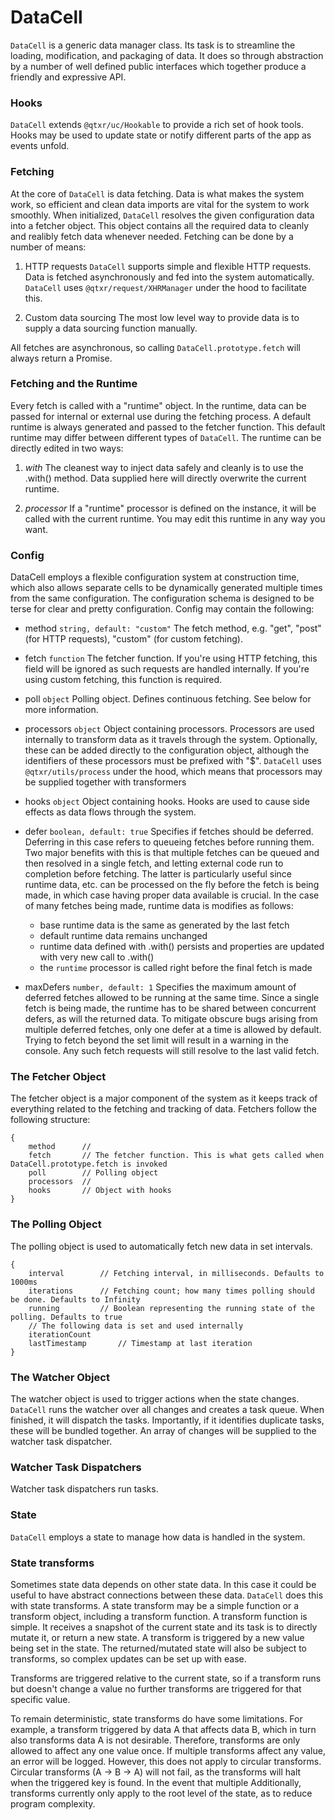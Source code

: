 # DataCell

`DataCell` is a generic data manager class. Its task is to streamline the loading, modification, and packaging of data. It does so through abstraction by a number of well defined public interfaces which together produce a friendly and expressive API. 

### Hooks

`DataCell` extends `@qtxr/uc/Hookable` to provide a rich set of hook tools. Hooks may be used to update state or notify different parts of the app as events unfold.

### Fetching

At the core of `DataCell` is data fetching. Data is what makes the system work, so efficient and clean data imports are vital for the system to work smoothly. When initialized, `DataCell` resolves the given configuration data into a fetcher object. This object contains all the required data to cleanly and realibly fetch data whenever needed. Fetching can be done by a number of means:

1. HTTP requests
  `DataCell` supports simple and flexible HTTP requests. Data is fetched asynchronously and fed into the system automatically. `DataCell` uses `@qtxr/request/XHRManager` under the hood to facilitate this.

2. Custom data sourcing
  The most low level way to provide data is to supply a data sourcing function manually.

All fetches are asynchronous, so calling `DataCell.prototype.fetch` will always return a Promise.

### Fetching and the Runtime

Every fetch is called with a "runtime" object. In the runtime, data can be passed for internal or external use during the fetching process. A default runtime is always generated and passed to the fetcher function. This default runtime may differ between different types of `DataCell`. The runtime can be directly edited in two ways:

1. *with*
   The cleanest way to inject data safely and cleanly is to use the .with() method. Data supplied here will directly overwrite the current runtime.

2. *processor*
   If a "runtime" processor is defined on the instance, it will be called with the current runtime. You may edit this runtime in any way you want.

### Config

DataCell employs a flexible configuration system at construction time, which also allows separate cells to be dynamically generated multiple times from the same configuration. The configuration schema is designed to be terse for clear and pretty configuration. Config may contain the following:

* method `string, default: "custom"`
  The fetch method, e.g. "get", "post" (for HTTP requests), "custom" (for custom fetching).

* fetch `function`
  The fetcher function. If you're using HTTP fetching, this field will be ignored as such requests are handled internally. If you're using custom fetching, this function is required.

* poll `object`
  Polling object. Defines continuous fetching. See below for more information.

* processors `object`
  Object containing processors. Processors are used internally to transform data as it travels through the system. Optionally, these can be added directly to the configuration object, although the identifiers of these processors must be prefixed with "$". `DataCell` uses `@qtxr/utils/process` under the hood, which means that processors may be supplied together with transformers 

* hooks `object`
  Object containing hooks. Hooks are used to cause side effects as data flows through the system.

* defer `boolean, default: true`
  Specifies if fetches should be deferred. Deferring in this case refers to queueing fetches before running them. Two major benefits with this is that multiple fetches can be queued and then resolved in a single fetch, and letting external code run to completion before fetching. The latter is particularly useful since runtime data, etc. can be processed on the fly before the fetch is being made, in which case having proper data available is crucial. In the case of many fetches being made, runtime data is modifies as follows:

  *	base runtime data is the same as generated by the last fetch
  * default runtime data remains unchanged
  * runtime data defined with .with() persists and properties are updated with very new call to .with()
  * the `runtime` processor is called right before the final fetch is made

* maxDefers `number, default: 1`
  Specifies the maximum amount of deferred fetches allowed to be running at the same time. Since a single fetch is being made, the runtime has to be shared between concurrent defers, as will the returned data. To mitigate obscure bugs arising from multiple deferred fetches, only one defer at a time is allowed by default. Trying to fetch beyond the set limit will result in a warning in the console. Any such fetch requests will still resolve to the last valid fetch.

### The Fetcher Object

The fetcher object is a major component of the system as it keeps track of everything related to the fetching and tracking of data. Fetchers follow the following structure:

	{
		method		// 
		fetch		// The fetcher function. This is what gets called when DataCell.prototype.fetch is invoked
		poll		// Polling object
		processors	// 
		hooks		// Object with hooks
	}

### The Polling Object

The polling object is used to automatically fetch new data in set intervals.

	{
		interval		// Fetching interval, in milliseconds. Defaults to 1000ms
		iterations		// Fetching count; how many times polling should be done. Defaults to Infinity
		running			// Boolean representing the running state of the polling. Defaults to true
		// The following data is set and used internally
		iterationCount
		lastTimestamp		// Timestamp at last iteration
	}

### The Watcher Object

The watcher object is used to trigger actions when the state changes. `DataCell` runs the watcher over all changes and creates a task queue. When finished, it will dispatch the tasks. Importantly, if it identifies duplicate tasks, these will be bundled together. An array of changes will be supplied to the watcher task dispatcher.

### Watcher Task Dispatchers

Watcher task dispatchers run tasks. 

### State

`DataCell` employs a state to manage how data is handled in the system.

### State transforms

Sometimes state data depends on other state data. In this case it could be useful to have abstract connections between these data. `DataCell` does this with state transforms. A state transform may be a simple function or a transform object, including a transform function. A transform function is simple. It receives a snapshot of the current state and its task is to directly mutate it, or return a new state. A transform is triggered by a new value being set in the state. The returned/mutated state will also be subject to transforms, so complex updates can be set up with ease.

Transforms are triggered relative to the current state, so if a transform runs but doesn't change a value no further transforms are triggered for that specific value.

To remain deterministic, state transforms do have some limitations. For example, a transform triggered by data A that affects data B, which in turn also transforms data A is not desirable. Therefore, transforms are only allowed to affect any one value once. If multiple transforms affect any value, an error will be logged. However, this does not apply to circular transforms. Circular transforms (A -> B -> A) will not fail, as the transforms will halt when the triggered key is found. In the event that multiple Additionally, transforms currently only apply to the root level of the state, as to reduce program complexity.
